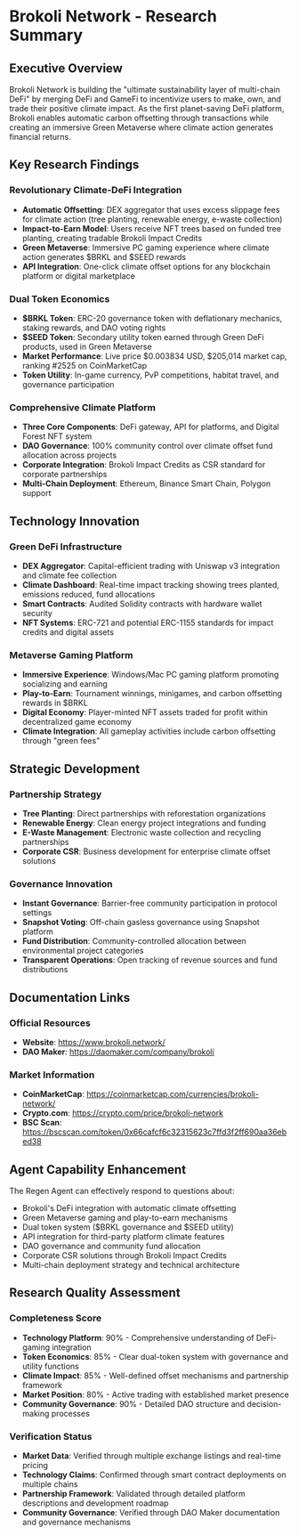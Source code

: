 # Brokoli Network - Research Summary

## Executive Overview

Brokoli Network is building the "ultimate sustainability layer of multi-chain DeFi" by merging DeFi and GameFi to incentivize users to make, own, and trade their positive climate impact. As the first planet-saving DeFi platform, Brokoli enables automatic carbon offsetting through transactions while creating an immersive Green Metaverse where climate action generates financial returns.

## Key Research Findings

### Revolutionary Climate-DeFi Integration
- **Automatic Offsetting**: DEX aggregator that uses excess slippage fees for climate action (tree planting, renewable energy, e-waste collection)
- **Impact-to-Earn Model**: Users receive NFT trees based on funded tree planting, creating tradable Brokoli Impact Credits
- **Green Metaverse**: Immersive PC gaming experience where climate action generates $BRKL and $SEED rewards
- **API Integration**: One-click climate offset options for any blockchain platform or digital marketplace

### Dual Token Economics
- **$BRKL Token**: ERC-20 governance token with deflationary mechanics, staking rewards, and DAO voting rights
- **$SEED Token**: Secondary utility token earned through Green DeFi products, used in Green Metaverse
- **Market Performance**: Live price $0.003834 USD, $205,014 market cap, ranking #2525 on CoinMarketCap
- **Token Utility**: In-game currency, PvP competitions, habitat travel, and governance participation

### Comprehensive Climate Platform
- **Three Core Components**: DeFi gateway, API for platforms, and Digital Forest NFT system
- **DAO Governance**: 100% community control over climate offset fund allocation across projects
- **Corporate Integration**: Brokoli Impact Credits as CSR standard for corporate partnerships
- **Multi-Chain Deployment**: Ethereum, Binance Smart Chain, Polygon support

## Technology Innovation

### Green DeFi Infrastructure
- **DEX Aggregator**: Capital-efficient trading with Uniswap v3 integration and climate fee collection
- **Climate Dashboard**: Real-time impact tracking showing trees planted, emissions reduced, fund allocations
- **Smart Contracts**: Audited Solidity contracts with hardware wallet security
- **NFT Systems**: ERC-721 and potential ERC-1155 standards for impact credits and digital assets

### Metaverse Gaming Platform
- **Immersive Experience**: Windows/Mac PC gaming platform promoting socializing and earning
- **Play-to-Earn**: Tournament winnings, minigames, and carbon offsetting rewards in $BRKL
- **Digital Economy**: Player-minted NFT assets traded for profit within decentralized game economy
- **Climate Integration**: All gameplay activities include carbon offsetting through "green fees"

## Strategic Development

### Partnership Strategy
- **Tree Planting**: Direct partnerships with reforestation organizations
- **Renewable Energy**: Clean energy project integrations and funding
- **E-Waste Management**: Electronic waste collection and recycling partnerships
- **Corporate CSR**: Business development for enterprise climate offset solutions

### Governance Innovation
- **Instant Governance**: Barrier-free community participation in protocol settings
- **Snapshot Voting**: Off-chain gasless governance using Snapshot platform
- **Fund Distribution**: Community-controlled allocation between environmental project categories
- **Transparent Operations**: Open tracking of revenue sources and fund distributions

## Documentation Links

### Official Resources
- **Website**: https://www.brokoli.network/
- **DAO Maker**: https://daomaker.com/company/brokoli

### Market Information
- **CoinMarketCap**: https://coinmarketcap.com/currencies/brokoli-network/
- **Crypto.com**: https://crypto.com/price/brokoli-network
- **BSC Scan**: https://bscscan.com/token/0x66cafcf6c32315623c7ffd3f2ff690aa36ebed38

## Agent Capability Enhancement

The Regen Agent can effectively respond to questions about:
- Brokoli's DeFi integration with automatic climate offsetting
- Green Metaverse gaming and play-to-earn mechanisms
- Dual token system ($BRKL governance and $SEED utility)
- API integration for third-party platform climate features
- DAO governance and community fund allocation
- Corporate CSR solutions through Brokoli Impact Credits
- Multi-chain deployment strategy and technical architecture

## Research Quality Assessment

### Completeness Score
- **Technology Platform**: 90% - Comprehensive understanding of DeFi-gaming integration
- **Token Economics**: 85% - Clear dual-token system with governance and utility functions
- **Climate Impact**: 85% - Well-defined offset mechanisms and partnership framework
- **Market Position**: 80% - Active trading with established market presence
- **Community Governance**: 90% - Detailed DAO structure and decision-making processes

### Verification Status
- **Market Data**: Verified through multiple exchange listings and real-time pricing
- **Technology Claims**: Confirmed through smart contract deployments on multiple chains
- **Partnership Framework**: Validated through detailed platform descriptions and development roadmap
- **Community Governance**: Verified through DAO Maker documentation and governance mechanisms